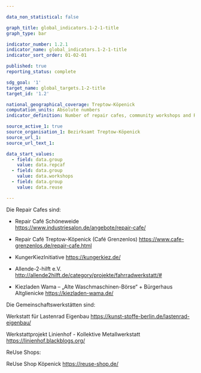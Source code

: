 ```yaml
---

data_non_statistical: false

graph_title: global_indicators.1-2-1-title
graph_type: bar

indicator_number: 1.2.1
indicator_name: global_indicators.1-2-1-title
indicator_sort_order: 01-02-01

published: true
reporting_status: complete

sdg_goal: '1'
target_name: global_targets.1-2-title
target_id: '1.2'

national_geographical_coverage: Treptow-Köpenick
computation_units: Absolute numbers
indicator_definition: Number of repair cafes, community workshops and ReUse shops in Treptow-Köpenick

source_active_1: true
source_organisation_1: Bezirksamt Treptow-Köpenick
source_url_1: 
source_url_text_1: 

data_start_values:
  - field: data.group
    value: data.repcaf
  - field: data.group
    value: data.workshops
  - field: data.group
    value: data.reuse

---
```


Die Repair Cafes sind:

- Repair Café Schöneweide
https://www.industriesalon.de/angebote/repair-cafe/

- Repair Café Treptow-Köpenick (Café Grenzenlos)
https://www.cafe-grenzenlos.de/repair-cafe.html

- KungerKiezInitiative
https://kungerkiez.de/

- Allende-2-hilft e.V. 
http://allende2hilft.de/category/projekte/fahrradwerkstatt/#

- Kiezladen Wama – „Alte Waschmaschinen-Börse“ + Bürgerhaus Altglienicke
https://kiezladen-wama.de/


Die Gemeinschaftswerkstätten sind:

Werkstatt für Lastenrad Eigenbau
https://kunst-stoffe-berlin.de/lastenrad-eigenbau/

Werkstattprojekt Linienhof - Kollektive Metallwerkstatt
https://linienhof.blackblogs.org/


ReUse Shops:

ReUse Shop Köpenick
https://reuse-shop.de/
